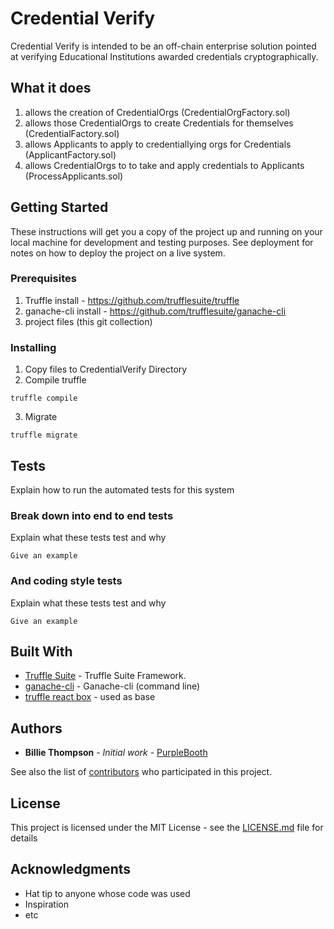 # Credential Verify

Credential Verify is intended to be an off-chain enterprise solution pointed at verifying Educational Institutions awarded credentials cryptographically.

## What it does
1. allows the creation of CredentialOrgs (CredentialOrgFactory.sol)
2. allows those CredentialOrgs to create Credentials for themselves (CredentialFactory.sol)
3. allows Applicants to apply to credentiallying orgs for Credentials (ApplicantFactory.sol)
4. allows CredentialOrgs to to take and apply credentials to Applicants (ProcessApplicants.sol)

## Getting Started

These instructions will get you a copy of the project up and running on your local machine for development and testing purposes. See deployment for notes on how to deploy the project on a live system.

### Prerequisites

1. Truffle install - https://github.com/trufflesuite/truffle
2. ganache-cli install - https://github.com/trufflesuite/ganache-cli
3. project files (this git collection)

### Installing

1. Copy files to CredentialVerify Directory
2. Compile truffle

```
truffle compile
```

3. Migrate

```
truffle migrate
```

## Tests

Explain how to run the automated tests for this system

### Break down into end to end tests

Explain what these tests test and why

```
Give an example
```

### And coding style tests

Explain what these tests test and why

```
Give an example
```

## Built With

* [Truffle Suite](https://truffleframework.com) - Truffle Suite Framework.
* [ganache-cli](https://github.com/trufflesuite/ganache-cli) - Ganache-cli (command line)
* [truffle react box]() - used as base

## Authors

* **Billie Thompson** - *Initial work* - [PurpleBooth](https://github.com/PurpleBooth)

See also the list of [contributors](https://github.com/your/project/contributors) who participated in this project.

## License

This project is licensed under the MIT License - see the [LICENSE.md](LICENSE.md) file for details

## Acknowledgments

* Hat tip to anyone whose code was used
* Inspiration
* etc

